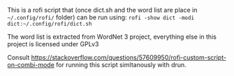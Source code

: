 This is a rofi script that (once dict.sh and the word list are place in `~/.config/rofi/` folder) can be run using:
`rofi -show dict -modi dict:~/.config/rofi/dict.sh`

The word list is extracted from WordNet 3 project, everything else in this project is licensed under GPLv3

Consult https://stackoverflow.com/questions/57609950/rofi-custom-script-on-combi-mode for running this script simltanously with drun.
